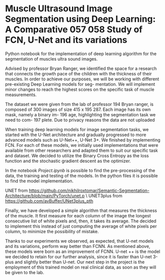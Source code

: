 # Muscle Ultrasound Image Segmentation using Deep Learning: A Comparative 057 058 Study of FCN, U-Net and its variations
Python notebook for the implementation of deep learning algorithm for the segmentation of muscles ultra sound images.

Advised by professor Bryan Ranger, we identified the space for a research that connects the growth pace of the children with the thickness of their muscles.
In order to achieve our purposes, we will be working with different pre-existing Deep Learning models for seg- mentation. We will implement minor changes to reach the highest scores on the specific task of muscle measurements.

The dataset we were given from the lab of professor 194 Bryan ranger, is composed of 300 images of size 415 x 195 287. Each image has its own mask, namely a binary im- 196 age, highlighting the segmentation task we need to com- 197 plete. Due to privacy reasons the data are not uploaded 

When training deep learning models for image segmentation tasks, we started with the U-Net architecture and
gradually progressed to more advanced models such as U-Net++, U-Net 3+. We finished by implementing FCN. For
each of these models, we initially used implementations that were available from other researchers and adapted them to
suit our specific task and dataset. We decided to utilize the Binary Cross Entropy as the loss function and the stochastic gradient descent as the optimizer.

In the notebook _Project.ipynb_ is possible to find the pre-processing of the data, the training and testing of the models.
In the python files it is possible to find the model implementation.

UNET from https://github.com/nikhilroxtomar/Semantic-Segmentation-Architecture/blob/main/PyTorch/unet.p \\
UNET3plus from https://github.com/avBuffer/UNet3plus_pth

Finally, we have developed a simple algorithm that measures the thickness of the muscle. It first measure for each column of the image the longest consecutive list of white 
pixels and, then, it takes its average. The decided to implement this instead of just computing the average of white 
pixels per column, to minimize the possibility of mistake.

Thanks to our experiments we observed, as expected, that U-net models and its variations, perform way better
than FCNN. As mentioned above, these models were born as an improvement of FCNN.
U-net ++ is the model we decided to retain for our further analysis, since it is faster than U-net 3-plus and slightly better than U-net. 
Our next step in the project is the employment of this trained model on real clinical data, as soon as they will be given to the lab.
